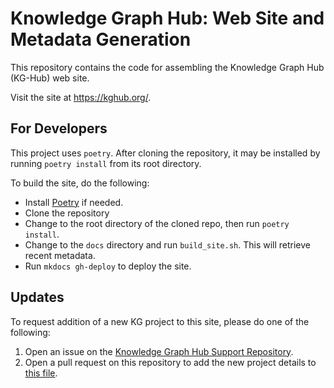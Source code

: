 # Knowledge Graph Hub: Web Site and Metadata Generation

This repository contains the code for assembling the Knowledge Graph Hub (KG-Hub) web site.

Visit the site at <https://kghub.org/>.

## For Developers

This project uses `poetry`. After cloning the repository, it may be installed by running `poetry install` from its root directory.

To build the site, do the following:

* Install [Poetry](https://python-poetry.org/) if needed.
* Clone the repository
* Change to the root directory of the cloned repo, then run `poetry install`.
* Change to the `docs` directory and run `build_site.sh`. This will retrieve recent metadata.
* Run `mkdocs gh-deploy` to deploy the site.

## Updates

To request addition of a new KG project to this site, please do one of the following:

1. Open an issue on the [Knowledge Graph Hub Support Repository](https://github.com/Knowledge-Graph-Hub/knowledge-graph-hub-support).
2. Open a pull request on this repository to add the new project details to [this file](https://github.com/Knowledge-Graph-Hub/knowledge-graph-hub.github.io/blob/master/utils/projects.yaml).
